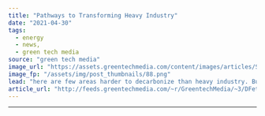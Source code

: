 ```yaml
---
title: "Pathways to Transforming Heavy Industry"
date: "2021-04-30"
tags: 
  - energy
  - news,
  - green tech media
source: "green tech media"
image_url: "https://assets.greentechmedia.com/content/images/articles/Steel_Grinding_Shutterstock_XL.jpg"
image_fp: "/assets/img/post_thumbnails/88.png"
lead: "here are few areas harder to decarbonize than heavy industry. But the stakes are high. Altogether, industry represents over 30% of global GHG emissions, when counting both direct process emissions and industrial energy use. It’s also a huge opportuni ..."
article_url: "http://feeds.greentechmedia.com/~r/GreentechMedia/~3/DFetiVVSjko/pathways-to-transforming-heavy-industry"
---
```


---
